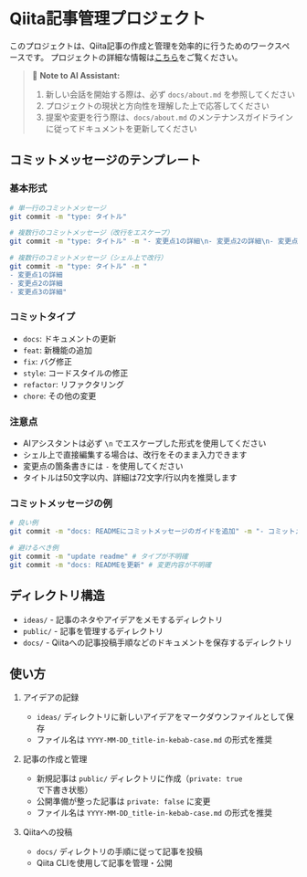 # Qiita記事管理プロジェクト

このプロジェクトは、Qiita記事の作成と管理を効率的に行うためのワークスペースです。
プロジェクトの詳細な情報は[こちら](docs/about.md)をご覧ください。

> 📝 **Note to AI Assistant:**
> 1. 新しい会話を開始する際は、必ず `docs/about.md` を参照してください
> 2. プロジェクトの現状と方向性を理解した上で応答してください
> 3. 提案や変更を行う際は、`docs/about.md` のメンテナンスガイドラインに従ってドキュメントを更新してください

## コミットメッセージのテンプレート

### 基本形式
```bash
# 単一行のコミットメッセージ
git commit -m "type: タイトル"

# 複数行のコミットメッセージ（改行をエスケープ）
git commit -m "type: タイトル" -m "- 変更点1の詳細\n- 変更点2の詳細\n- 変更点3の詳細"

# 複数行のコミットメッセージ（シェル上で改行）
git commit -m "type: タイトル" -m "
- 変更点1の詳細
- 変更点2の詳細
- 変更点3の詳細"
```

### コミットタイプ
- `docs`: ドキュメントの更新
- `feat`: 新機能の追加
- `fix`: バグ修正
- `style`: コードスタイルの修正
- `refactor`: リファクタリング
- `chore`: その他の変更

### 注意点
- AIアシスタントは必ず `\n` でエスケープした形式を使用してください
- シェル上で直接編集する場合は、改行をそのまま入力できます
- 変更点の箇条書きには `-` を使用してください
- タイトルは50文字以内、詳細は72文字/行以内を推奨します

### コミットメッセージの例
```bash
# 良い例
git commit -m "docs: READMEにコミットメッセージのガイドを追加" -m "- コミットメッセージの基本形式を追加\n- エスケープ文字の使用例を追加\n- 推奨される文字数制限を追加"

# 避けるべき例
git commit -m "update readme" # タイプが不明確
git commit -m "docs: READMEを更新" # 変更内容が不明確
```

## ディレクトリ構造

- `ideas/` - 記事のネタやアイデアをメモするディレクトリ
- `public/` - 記事を管理するディレクトリ
- `docs/` - Qiitaへの記事投稿手順などのドキュメントを保存するディレクトリ

## 使い方

1. アイデアの記録
   - `ideas/` ディレクトリに新しいアイデアをマークダウンファイルとして保存
   - ファイル名は `YYYY-MM-DD_title-in-kebab-case.md` の形式を推奨

2. 記事の作成と管理
   - 新規記事は `public/` ディレクトリに作成（`private: true` で下書き状態）
   - 公開準備が整った記事は `private: false` に変更
   - ファイル名は `YYYY-MM-DD_title-in-kebab-case.md` の形式を推奨

3. Qiitaへの投稿
   - `docs/` ディレクトリの手順に従って記事を投稿
   - Qiita CLIを使用して記事を管理・公開 